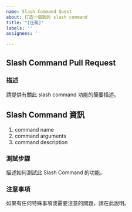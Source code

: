 ```yaml
---
name: Slash Command Quest
about: 打造一個新的 slash command
title: "[任務]"
labels: ''
assignees: ''

---
```


## Slash Command Pull Request

### 描述
請提供有關此 slash command 功能的簡要描述。

## Slash Command 資訊
1. command name
2. command arguments
3. command description

### 測試步驟
描述如何測試此 Slash Command 的功能。

### 注意事項
如果有任何特殊事項或需要注意的問題，請在此說明。
